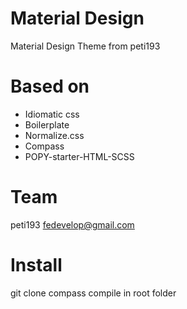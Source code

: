 Material Design
==============

Material Design Theme from peti193

Based on
==
 - Idiomatic css
 - Boilerplate
 - Normalize.css
 - Compass
 - POPY-starter-HTML-SCSS

Team
==
peti193 fedevelop@gmail.com

Install
==
git clone <url>
compass compile in root folder
